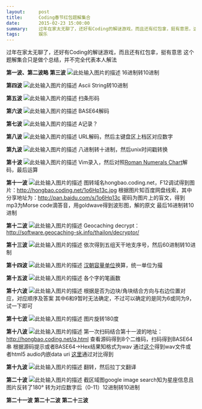 ```yaml
---
layout:     post
title:      Coding春节红包题解集合
date:       2015-02-23 15:00:00
summary:    过年在家太无聊了，还好有Coding的解谜游戏，而且还有红包拿，挺有意思，这个题解集合只是做个总结，并不完全代表本人解法
tags:       娱乐
---
```


过年在家太无聊了，还好有Coding的解谜游戏，而且还有红包拿，挺有意思
这个题解集合只是做个总结，并不完全代表本人解法

**第一波、第二波略**
**第三波**
![此处输入图片的描述][1]
16进制转10进制

**第四波**
![此处输入图片的描述][2]
Ascii String转10进制

**第五波**
![此处输入图片的描述][3]
扫条形码

**第六波**
![此处输入图片的描述][4]
BASE64解码

**第七波**
![此处输入图片的描述][5]
A记录？

**第八波**
![此处输入图片的描述][6]
URL解码，然后主键盘区上档区对应数字

**第九波**
![此处输入图片的描述][7]
八进制转十进制，然后unix时间戳转换

**第十波**
![此处输入图片的描述][8]
Vim录入，然后对照[Roman Numerals Chart][9]解码，最后运算

**第十一波**
![此处输入图片的描述][10]
图转域名hongbao.coding.net，F12调试得到图片：http://hongbao.coding.net/1o6Hp13c.jpg
根据图片知百度网盘线索，其中分享地址为：http://pan.baidu.com/s/1o6Hp13c
密码为图片上的盲文，得到mp3为Morse code滴答音，用goldwave得到波形图，解的原文
最后16进制转10进制

**第十二波**
![此处输入图片的描述][11]
Geocaching decrypt：http://software.geocaching-sk.info/thailon/decryptor/

**第十三波**
![此处输入图片的描述][12]
依次得到五组天干地支序号，然后60进制转10进制

**第十四波**
![此处输入图片的描述][13]
[汉朝容量单位][14]换算，统一单位为撮

**第十五波**
![此处输入图片的描述][15]
各个字的笔画数

**第十六波**
![此处输入图片的描述][16]
根据是否为边块/角块结合方向与右边位置对应，对应顺序及答案
其中6和9暂时无法确定，不过可以确定的是同为6或同为9，试一下即可

**第十七波**
![此处输入图片的描述][17]
图片旋转180度

**第十八波**
![此处输入图片的描述][18]
第一次扫码结合第十一波的地址：http://hongbao.coding.net/q.html
查看源码得到8个二维码，扫码得到BASE64串
根据源码提示或者BASE64->Hex结果知格式为wav
通过[这个][19]得到wav文件或者html5 audio内嵌data uri
[这里][20]通过对比得到

**第十九波**
![此处输入图片的描述][21]
翻转，然后拉丁文翻译

**第二十波**
![此处输入图片的描述][22]
截区域图google image search知为星座信息且图片反转了180°
转为对应数字后（0-11）12进制转10进制

**第二十一波**
**第二十二波**
**第二十三波**


  [1]: http://7vikpa.com1.z0.glb.clouddn.com/tpdcbuwstt9.png
  [2]: http://7vikpa.com1.z0.glb.clouddn.com/hj4s57mn29.png
  [3]: http://7vikpa.com1.z0.glb.clouddn.com/lxsmgrv0a4i.png
  [4]: http://7vikpa.com1.z0.glb.clouddn.com/dixy6fajor.png
  [5]: http://7vikpa.com1.z0.glb.clouddn.com/8592nkoi529.png
  [6]: http://7vikpa.com1.z0.glb.clouddn.com/t3g4a87u8fr.png
  [7]: http://7vikpa.com1.z0.glb.clouddn.com/tu6vrxdpldi.png
  [8]: http://7vikpa.com1.z0.glb.clouddn.com/sogdyvz33di.png
  [9]: http://literacy.kent.edu/Minigrants/Cinci/romanchart.htm
  [10]: http://7vikpa.com1.z0.glb.clouddn.com/gyptwigrpb9.png
  [11]: http://7vikpa.com1.z0.glb.clouddn.com/ometoyiizfr.png
  [12]: http://7vikpa.com1.z0.glb.clouddn.com/w9hfrw1att9.png
  [13]: http://7vikpa.com1.z0.glb.clouddn.com/8ipkq6nipb9.png
  [14]: http://zh.wikipedia.org/wiki/%E4%B8%AD%E5%9C%8B%E5%BA%A6%E9%87%8F%E8%A1%A1
  [15]: http://7vikpa.com1.z0.glb.clouddn.com/msim68estt9.png
  [16]: http://7vikpa.com1.z0.glb.clouddn.com/8brbrl766r.png
  [17]: http://7vikpa.com1.z0.glb.clouddn.com/8mydqcfecdi.png
  [18]: http://7vikpa.com1.z0.glb.clouddn.com/7xx0qeel8fr.png
  [19]: http://encoders-decoders.online-domain-tools.com/
  [20]: http://dialabc.com/sound/generate/index.html?pnum=1&auFormat=wavpcm8&toneLength=300&mtcontinue=Generate%20DTMF%20Tones
  [21]: http://7vikpa.com1.z0.glb.clouddn.com/eup36jemi.png
  [22]: http://7vikpa.com1.z0.glb.clouddn.com/7qn0w8f47vi.png